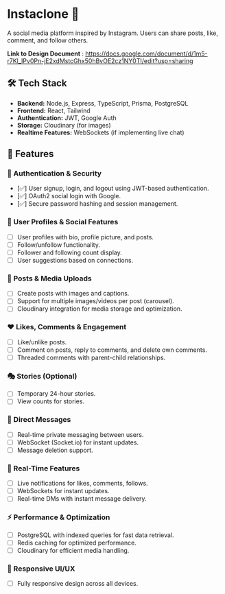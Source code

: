 # Instaclone 📸
A social media platform inspired by Instagram. Users can share posts, like, comment, and follow others.

**Link to Design Document** : https://docs.google.com/document/d/1m5-r7Kl_IPv0Pn-jE2xdMstcGhx50hBvOE2cz1NY0TI/edit?usp=sharing

## 🛠 Tech Stack
- **Backend:** Node.js, Express, TypeScript, Prisma, PostgreSQL
- **Frontend:** React, Tailwind
- **Authentication:** JWT, Google Auth
- **Storage:** Cloudinary  (for images)
- **Realtime Features:** WebSockets (if implementing live chat)

## 🚀 Features

### 🔐 Authentication & Security
- [✅] User signup, login, and logout using JWT-based authentication.
- [✅] OAuth2 social login with Google.
- [✅] Secure password hashing and session management.

### 👥 User Profiles & Social Features
- [ ] User profiles with bio, profile picture, and posts.
- [ ] Follow/unfollow functionality.
- [ ] Follower and following count display.
- [ ] User suggestions based on connections.

### 📸 Posts & Media Uploads
- [ ] Create posts with images and captions.
- [ ] Support for multiple images/videos per post (carousel).
- [ ] Cloudinary integration for media storage and optimization.

### ❤️ Likes, Comments & Engagement
- [ ] Like/unlike posts.
- [ ] Comment on posts, reply to comments, and delete own comments.
- [ ] Threaded comments with parent-child relationships.

### 🎭 Stories (Optional)
- [ ] Temporary 24-hour stories.
- [ ] View counts for stories.

### 💬 Direct Messages
- [ ] Real-time private messaging between users.
- [ ] WebSocket (Socket.io) for instant updates.
- [ ] Message deletion support.

### 🔔 Real-Time Features
- [ ] Live notifications for likes, comments, follows.
- [ ] WebSockets for instant updates.
- [ ] Real-time DMs with instant message delivery.

### ⚡ Performance & Optimization
- [ ] PostgreSQL with indexed queries for fast data retrieval.
- [ ] Redis caching for optimized performance.
- [ ] Cloudinary for efficient media handling.

### 📱 Responsive UI/UX
- [ ] Fully responsive design across all devices.
